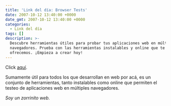 ```yaml
---
title: 'Link del día: Browser Tests'
date: 2007-10-12 13:40:00 +0000
date_gmt: 2007-10-12 13:40:00 +0000
categories:
  - Link del día
tags: []
description: >-
  Descubre herramientas útiles para probar tus aplicaciones web en múltiples
  navegadores. Prueba con las herramientas instalables y online que te
  ofrecemos. ¡Empieza a crear hoy!
---
```



Click [aquí](http://www.smashingmagazine.com/2007/10/02/browser-tests-services-and-compatibility-test-suites/).

Sumamente útil para todos los que desarrollan en web por acá, es un conjunto de herramientas, tanto instalables como online que permiten el testeo de aplicaciones web en múltiples navegadores.

_Soy un zorrinito web._
